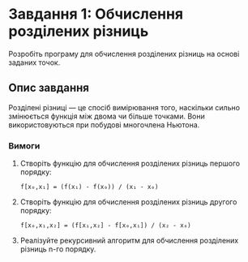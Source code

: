# Завдання 1: Обчислення розділених різниць

Розробіть програму для обчислення розділених різниць на основі заданих точок.

## Опис завдання
Розділені різниці — це спосіб вимірювання того, наскільки сильно змінюється функція між двома чи більше точками. Вони використовуються при побудові многочлена Ньютона.

### Вимоги
1. Створіть функцію для обчислення розділених різниць першого порядку:
   ```
   f[x₀,x₁] = (f(x₁) - f(x₀)) / (x₁ - x₀)
   ```

2. Створіть функцію для обчислення розділених різниць другого порядку:
   ```
   f[x₀,x₁,x₂] = (f[x₁,x₂] - f[x₀,x₁]) / (x₂ - x₀)
   ```

3. Реалізуйте рекурсивний алгоритм для обчислення розділених різниць n-го порядку.
